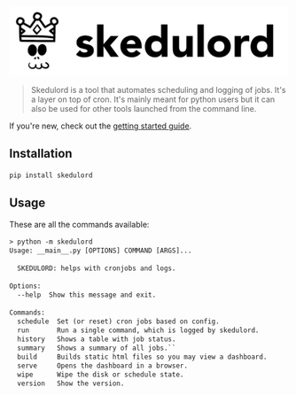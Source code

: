 ![](docs/full-logo.png)

> Skedulord is a tool that automates scheduling and logging of jobs. It's a 
layer on top of cron. It's mainly meant for python users but it can also be
used for other tools launched from the command line. 

If you're new, check out the [getting started guide](https://koaning.github.io/skedulord/getting-started.html). 

## Installation 

```python
pip install skedulord
```

## Usage 

These are all the commands available: 

```
> python -m skedulord
Usage: __main__.py [OPTIONS] COMMAND [ARGS]...

  SKEDULORD: helps with cronjobs and logs.

Options:
  --help  Show this message and exit.

Commands:
  schedule  Set (or reset) cron jobs based on config.
  run       Run a single command, which is logged by skedulord.
  history   Shows a table with job status.
  summary   Shows a summary of all jobs.``
  build     Builds static html files so you may view a dashboard.
  serve     Opens the dashboard in a browser.
  wipe      Wipe the disk or schedule state.
  version   Show the version.
```
